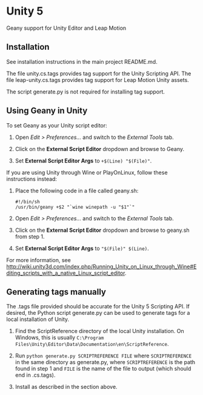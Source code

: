 Unity 5
=======

Geany support for Unity Editor and Leap Motion


Installation
------------

See installation instructions in the main project README.md.

The file unity.cs.tags provides tag support for the Unity Scripting API. The 
file leap-unity.cs.tags provides tag support for Leap Motion Unity assets.

The script generate.py is not required for installing tag support.


Using Geany in Unity
--------------------

To set Geany as your Unity script editor:

1.  Open *Edit > Preferences...* and switch to the *External Tools* tab.

2.  Click on the **External Script Editor** dropdown and browse to Geany.

3.  Set **External Script Editor Args** to `+$(Line) "$(File)"`.

If you are using Unity through Wine or PlayOnLinux, follow these instructions 
instead:

1.  Place the following code in a file called geany.sh:
    
        #!/bin/sh
        /usr/bin/geany +$2 "`wine winepath -u "$1"`"

2.  Open *Edit > Preferences...* and switch to the *External Tools* tab.

2.  Click on the **External Script Editor** dropdown and browse to geany.sh 
    from step 1.

3.  Set **External Script Editor Args** to `"$(File)" $(Line)`.

For more information, see 
<http://wiki.unity3d.com/index.php/Running_Unity_on_Linux_through_Wine#Editing_scripts_with_a_native_Linux_script_editor>.


Generating tags manually
------------------------

The .tags file provided should be accurate for the Unity 5 Scripting API. If 
desired, the Python script generate.py can be used to generate tags for a local 
installation of Unity.

1.  Find the ScriptReference directory of the local Unity installation. On 
    Windows, this is usually `C:\Program 
    Files\Unity\Editor\Data\Documentation\en\ScriptReference`.

2.  Run `python generate.py SCRIPTREFERENCE FILE` where `SCRIPTREFERENCE` in 
    the same directory as generate.py, where `SCRIPTREFERENCE` is the path 
    found in step 1 and `FILE` is the name of the file to output (which should 
    end in .cs.tags).

3.  Install as described in the section above.
